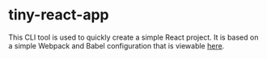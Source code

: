 # tiny-react-app

This CLI tool is used to quickly create a simple React project.
It is based on a simple Webpack and Babel configuration that is viewable
[here](https://github.com/mblydenburgh/no-cra-template).
